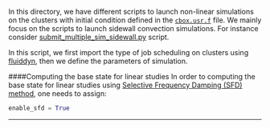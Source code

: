 In this directory, we have different scripts to launch non-linear simulations on the clusters with initial condition defined in the [`cbox.usr.f`](https://github.com/snek5000/snek5000-cbox/blob/main/src/snek5000_cbox/cbox.usr.f) file. We mainly focus on the scripts to launch sidewall convection simulations. For instance consider [submit_multiple_sim_sidewall.py](https://github.com/snek5000/snek5000-cbox/blob/main/doc/examples/nonlinear_from_rest/submit_multiple_sim_sidewall.py) script.


In this script, we first import the type of job scheduling on clusters using [fluiddyn](https://fluiddyn.readthedocs.io/en/latest/generated/fluiddyn.clusters.html), then we define the parameters of simulation. 

####Computing the base state for linear studies
In order to computing the base state for linear studies using [Selective Frequency Damping (SFD) method](https://aip.scitation.org/doi/full/10.1063/1.2211705), one needs to assign:

```python
enable_sfd = True
```
-----------------------------


